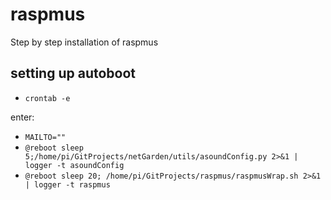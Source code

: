 # raspmus
Step by step installation of raspmus

## setting up autoboot
* `crontab -e`

enter:
* `MAILTO=""`
* `@reboot sleep 5;/home/pi/GitProjects/netGarden/utils/asoundConfig.py 2>&1 | logger -t asoundConfig`
* `@reboot sleep 20; /home/pi/GitProjects/raspmus/raspmusWrap.sh 2>&1 | logger -t raspmus`

